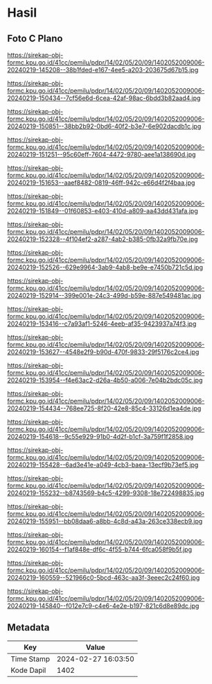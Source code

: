 # Hasil

## Foto C Plano

https://sirekap-obj-formc.kpu.go.id/41cc/pemilu/pdpr/14/02/05/20/09/1402052009006-20240219-145208--38b1fded-e167-4ee5-a203-203675d67b15.jpg

https://sirekap-obj-formc.kpu.go.id/41cc/pemilu/pdpr/14/02/05/20/09/1402052009006-20240219-150434--7cf56e6d-6cea-42af-98ac-6bdd3b82aad4.jpg

https://sirekap-obj-formc.kpu.go.id/41cc/pemilu/pdpr/14/02/05/20/09/1402052009006-20240219-150851--38bb2b92-0bd6-40f2-b3e7-6e902dacdb1c.jpg

https://sirekap-obj-formc.kpu.go.id/41cc/pemilu/pdpr/14/02/05/20/09/1402052009006-20240219-151251--95c60eff-7604-4472-9780-aee1a138690d.jpg

https://sirekap-obj-formc.kpu.go.id/41cc/pemilu/pdpr/14/02/05/20/09/1402052009006-20240219-151653--aaef8482-0819-46ff-942c-e66d4f2f4baa.jpg

https://sirekap-obj-formc.kpu.go.id/41cc/pemilu/pdpr/14/02/05/20/09/1402052009006-20240219-151849--01f60853-e403-410d-a809-aa43dd431afa.jpg

https://sirekap-obj-formc.kpu.go.id/41cc/pemilu/pdpr/14/02/05/20/09/1402052009006-20240219-152328--4f104ef2-a287-4ab2-b385-0fb32a9fb70e.jpg

https://sirekap-obj-formc.kpu.go.id/41cc/pemilu/pdpr/14/02/05/20/09/1402052009006-20240219-152526--629e9964-3ab9-4ab8-be9e-e7450b721c5d.jpg

https://sirekap-obj-formc.kpu.go.id/41cc/pemilu/pdpr/14/02/05/20/09/1402052009006-20240219-152914--399e001e-24c3-499d-b59e-887e549481ac.jpg

https://sirekap-obj-formc.kpu.go.id/41cc/pemilu/pdpr/14/02/05/20/09/1402052009006-20240219-153416--c7a93af1-5246-4eeb-af35-9423937a74f3.jpg

https://sirekap-obj-formc.kpu.go.id/41cc/pemilu/pdpr/14/02/05/20/09/1402052009006-20240219-153627--4548e2f9-b90d-470f-9833-29f5176c2ce4.jpg

https://sirekap-obj-formc.kpu.go.id/41cc/pemilu/pdpr/14/02/05/20/09/1402052009006-20240219-153954--f4e63ac2-d26a-4b50-a006-7e04b2bdc05c.jpg

https://sirekap-obj-formc.kpu.go.id/41cc/pemilu/pdpr/14/02/05/20/09/1402052009006-20240219-154434--768ee725-8f20-42e8-85c4-33126d1ea4de.jpg

https://sirekap-obj-formc.kpu.go.id/41cc/pemilu/pdpr/14/02/05/20/09/1402052009006-20240219-154618--9c55e929-91b0-4d2f-b1cf-3a759f1f2858.jpg

https://sirekap-obj-formc.kpu.go.id/41cc/pemilu/pdpr/14/02/05/20/09/1402052009006-20240219-155428--6ad3e41e-a049-4cb3-baea-13ecf9b73ef5.jpg

https://sirekap-obj-formc.kpu.go.id/41cc/pemilu/pdpr/14/02/05/20/09/1402052009006-20240219-155232--b8743569-b4c5-4299-9308-18e722498835.jpg

https://sirekap-obj-formc.kpu.go.id/41cc/pemilu/pdpr/14/02/05/20/09/1402052009006-20240219-155951--bb08daa6-a8bb-4c8d-a43a-263ce338ecb9.jpg

https://sirekap-obj-formc.kpu.go.id/41cc/pemilu/pdpr/14/02/05/20/09/1402052009006-20240219-160154--f1af848e-df6c-4f55-b744-6fca058f9b5f.jpg

https://sirekap-obj-formc.kpu.go.id/41cc/pemilu/pdpr/14/02/05/20/09/1402052009006-20240219-160559--521966c0-5bcd-463c-aa3f-3eeec2c24f60.jpg

https://sirekap-obj-formc.kpu.go.id/41cc/pemilu/pdpr/14/02/05/20/09/1402052009006-20240219-145840--f012e7c9-c4e6-4e2e-b197-821c6d8e89dc.jpg


## Metadata

| Key        | Value               |
| ---------- | ------------------- |
| Time Stamp | 2024-02-27 16:03:50 |
| Kode Dapil | 1402                |



